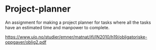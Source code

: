# Project-planner
An assignment for making a project planner for tasks where all the tasks have an estimated time and manpower to complete. 

https://www.uio.no/studier/emner/matnat/ifi/IN2010/h19/obligatoriske-oppgaver/oblig2.pdf
